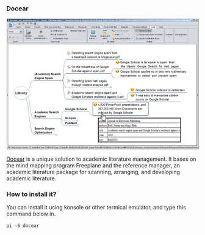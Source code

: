 ### Docear

![Image disclaimer](/public/Images/docear.png)

[Docear](https://docear.org) is a unique solution to academic literature management. It bases on the mind mapping program Freeplane and the reference manager, an academic literature package for scanning, arranging, and developing academic literature. 

### How to install it?
You can install it using konsole or other termical emulator, and type this command below in.
```
pi -S docear
```
